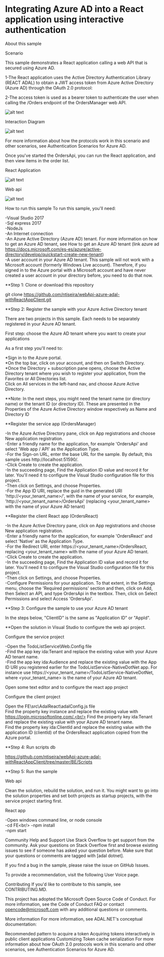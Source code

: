 # Integrating Azure AD into a React application using interactive authentication

About this sample


Scenario

This sample demonstrates a React application calling a web API that is secured using Azure AD.

1-The React application uses the Active Directory Authentication Library (REACT ADAL) to obtain a JWT access token from Azure Active Directory (Azure AD) through the OAuth 2.0 protocol:

2-The access token is used as a bearer token to authenticate the user when calling the /Orders endpoint of the OrdersManager web API.



![alt text](https://github.com/ntiseira/webApi-azure-adal-withReactAppClient/blob/master/ReadmeFiles/flow%20app.png)


Interaction Diagram 

![alt text](https://github.com/ntiseira/webApi-azure-adal-withReactAppClient/blob/master/ReadmeFiles/OAuth%202.0%20Implicit%20Grant%20flow..png)


For more information about how the protocols work in this scenario and other scenarios, see Authentication Scenarios for Azure AD.


Once you've started the OrdersApi, you can run the React application, and then view items in the order list. 


React Application

![alt text](https://github.com/ntiseira/webApi-azure-adal-withReactAppClient/blob/master/ReadmeFiles/reactApp.jpg)


Web api

![alt text](https://github.com/ntiseira/webApi-azure-adal-withReactAppClient/blob/master/ReadmeFiles/webApi.jpg)


How to run this sample
To run this sample, you'll need:

-Visual Studio 2017<br/>
-Sql express 2017<br/>
-NodeJs<br/>
-An Internet connection<br/>
-An Azure Active Directory (Azure AD) tenant. For more information on how to get an Azure AD tenant, see How to get an Azure AD tenant (link azure ad https://docs.microsoft.com/es-es/azure/active-directory/develop/quickstart-create-new-tenant)<br/>
-A user account in your Azure AD tenant. This sample will not work with a Microsoft account (formerly Windows Live account). Therefore, if you signed in to the Azure portal with a Microsoft account and have never created a user account in your directory before, you need to do that now.<br/>



**Step 1: Clone or download this repository

git clone https://github.com/ntiseira/webApi-azure-adal-withReactAppClient.git


**Step 2: Register the sample with your Azure Active Directory tenant

There are two projects in this sample. Each needs to be separately registered in your Azure AD tenant. <br/>

First step: choose the Azure AD tenant where you want to create your applications<br/>

As a first step you'll need to:<br/>

*Sign in to the Azure portal.<br/>
*On the top bar, click on your account, and then on Switch Directory.<br/>
*Once the Directory + subscription pane opens, choose the Active Directory tenant where you wish to register your application, from the Favorites or All Directories list.<br/>
Click on All services in the left-hand nav, and choose Azure Active Directory.<br/>


**Note:
In the next steps, you might need the tenant name (or directory name) or the tenant ID (or directory ID). These are presented in the Properties of the Azure Active Directory window respectively as Name and Directory ID<br/>


**Register the service app (OrdersManager)<br/>

-In the Azure Active Directory pane, click on App registrations and choose New application registration.<br/>
-Enter a friendly name for the application, for example 'OrdersApi' and select 'Web app / API' as the Application Type.<br/>
-For the Sign-on URL, enter the base URL for the sample. By default, this sample uses http://localhost:51590/.<br/>
-Click Create to create the application.<br/>
-In the succeeding page, Find the Application ID value and record it for later. You'll need it to configure the Visual Studio configuration file for this project.<br/>
-Then click on Settings, and choose Properties.<br/>
-For the App ID URI, replace the guid in the generated URI 'http://<your_tenant_name>/<guid>', with the name of your service, for example, 'http://<your_tenant_name>/OrdersApi' (replacing <your_tenant_name> with the name of your Azure AD tenant)<br/>



**Register the client React app (OrdersReact)<br/>

-In the Azure Active Directory pane, click on App registrations and choose New application registration.<br/>
-Enter a friendly name for the application, for example 'OrdersReact' and select 'Native' as the Application Type.<br/>
-For the Redirect URI, enter https://<your_tenant_name>/OrdersReact, replacing <your_tenant_name> with the name of your Azure AD tenant.<br/>
-Click Create to create the application.<br/>
-In the succeeding page, Find the Application ID value and record it for later. You'll need it to configure the Visual Studio configuration file for this project.<br/>
-Then click on Settings, and choose Properties.<br/>
-Configure Permissions for your application. To that extent, in the Settings menu, choose the 'Required permissions' section and then, click on Add, then Select an API, and type OrdersApi in the textbox. Then, click on Select Permissions and select Access 'OrdersApi'.<br/>


**Step 3: Configure the sample to use your Azure AD tenant<br/>

In the steps below, "ClientID" is the same as "Application ID" or "AppId".<br/>

**Open the solution in Visual Studio to configure the web api project.<br/>

Configure the service project<br/>

-Open the TodoListService\Web.Config file<br/>
-Find the app key ida:Tenant and replace the existing value with your Azure AD tenant name.<br/>
-Find the app key ida:Audience and replace the existing value with the App ID URI you registered earlier for the TodoListService-NativeDotNet app. For instance use https://<your_tenant_name>/TodoListService-NativeDotNet, where <your_tenant_name> is the name of your Azure AD tenant.<br/>

Open some text editor and to configure the react app project

Configure the client project

Open the FE\src\AdalReact\adalConfig.js file<br/>
Find the property key instance and replace the existing value with https://login.microsoftonline.com/.<br/>
Find the property key ida:Tenant and replace the existing value with your Azure AD tenant name.<br/>
Find the property key ida:ClientId and replace the existing value with the application ID (clientId) of the OrdersReact application copied from the Azure portal.<br/>

**Step 4: Run scripts db

https://github.com/ntiseira/webApi-azure-adal-withReactAppClient/tree/master/BE/Scripts

**Step 5: Run the sample

Web api

Clean the solution, rebuild the solution, and run it. You might want to go into the solution properties and set both projects as startup projects, with the service project starting first.<br/>

React app

-Open windows command line, or node console<br/>
-cd FE\<br/>
-npm install<br/>
-npm start<br/>


Community Help and Support
Use Stack Overflow to get support from the community. Ask your questions on Stack Overflow first and browse existing issues to see if someone has asked your question before. Make sure that your questions or comments are tagged with [adal dotnet].

If you find a bug in the sample, please raise the issue on GitHub Issues.

To provide a recommendation, visit the following User Voice page.

Contributing
If you'd like to contribute to this sample, see CONTRIBUTING.MD.

This project has adopted the Microsoft Open Source Code of Conduct. For more information, see the Code of Conduct FAQ or contact opencode@microsoft.com with any additional questions or comments.


More information
For more information, see ADAL.NET's conceptual documentation:

Recommended pattern to acquire a token
Acquiring tokens interactively in public client applications
Customizing Token cache serialization
For more information about how OAuth 2.0 protocols work in this scenario and other scenarios, see Authentication Scenarios for Azure AD.








